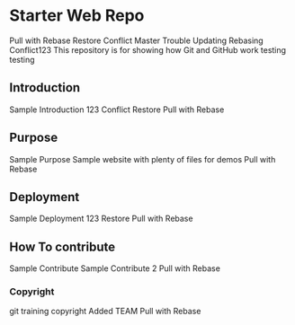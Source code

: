 # Starter Web Repo
Pull with Rebase
Restore
Conflict Master Trouble
Updating Rebasing
Conflict123
This repository is for showing how Git and GitHub work
testing testing

## Introduction 
Sample Introduction 123
Conflict
Restore
Pull with Rebase

## Purpose
Sample Purpose
Sample website with plenty of files for demos
Pull with Rebase

## Deployment
Sample Deployment 123
Restore 
Pull with Rebase

## How To contribute
Sample Contribute
Sample Contribute 2
Pull with Rebase

### Copyright
git training copyright
Added TEAM
Pull with Rebase